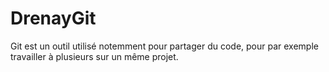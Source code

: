 # DrenayGit

Git est un outil utilisé notemment pour partager du code, pour par exemple travailler à plusieurs sur un même projet.
